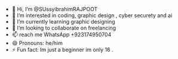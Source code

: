 - 👋 Hi, I’m @SUssyibrahimRAJPOOT
- 👀 I’m interested in coding, graphic design , cyber securety and ai 
- 🌱 I’m currently learning graphic designing 
- 💞️ I’m looking to collaborate on freelancing 
- 📫  reach me WhatsApp +923174950704
- 😄 Pronouns: he/him
- ⚡ Fun fact: Im just a beginner im only 16 
.
<!---
SUssyibrahimRAJPOOT/SUssyibrahimRAJPOOT is a ✨ special ✨ repository because its `README.md` (this file) appears on your GitHub profile.
You can click the Preview link to take a look at your changes.
--->
